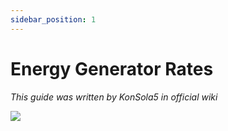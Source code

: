 ```yaml
---
sidebar_position: 1
---
```


# Energy Generator Rates

_This guide was written by KonSola5 in official wiki_

<img src="https://cdn.jsdelivr.net/gh/Astralopedia/astralopedia-assets@main/images/tr/generators.png" />